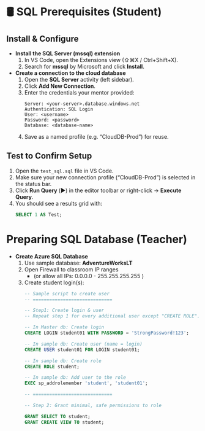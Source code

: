 # 🛢️ SQL Prerequisites (Student)

## Install & Configure

- **Install the SQL Server (mssql) extension**
  1. In VS Code, open the Extensions view (⇧⌘X / Ctrl+Shift+X).
  2. Search for **mssql** by Microsoft and click **Install**.
- **Create a connection to the cloud database**
  1. Open the **SQL Server** activity (left sidebar).
  2. Click **Add New Connection**.
  3. Enter the credentials your mentor provided:
     ```
     Server: <your-server>.database.windows.net
     Authentication: SQL Login
     User: <username>
     Password: <password>
     Database: <database-name>
     ```
  4. Save as a named profile (e.g. “CloudDB-Prod”) for reuse.

## Test to Confirm Setup

1. Open the `test_sql.sql` file in VS Code.
2. Make sure your new connection profile (“CloudDB-Prod”) is selected in the status bar.
3. Click **Run Query** (▶️) in the editor toolbar or right-click → **Execute Query**.
4. You should see a results grid with:
   ```sql
   SELECT 1 AS Test;
   ```

# Preparing SQL Database (Teacher)

- **Create Azure SQL Database**
  1. Use sample database: **AdventureWorksLT** 
  2. Open Firewall to classroom IP ranges 
      - (or allow all IPs: 0.0.0.0 - 255.255.255.255 )
  3. Create student login(s):
      ```sql
      -- Sample script to create user 
      -- =============================

      -- Step1: Create login & user
      -- Repeat step 1 for every additional user except "CREATE ROLE".

      -- In Master db: Create login
      CREATE LOGIN student01 WITH PASSWORD = 'StrongPassword!123';

      -- In sample db: Create user (name = login)
      CREATE USER student01 FOR LOGIN student01;

      -- In sample db: Create role
      CREATE ROLE student;
      
      -- In sample db: Add user to the role
      EXEC sp_addrolemember 'student', 'student01';

      -- =============================
      
      -- Step 2: Grant minimal, safe permissions to role

      GRANT SELECT TO student;
      GRANT CREATE VIEW TO student;

      ````